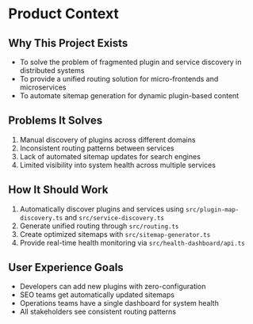 # Product Context

## Why This Project Exists
- To solve the problem of fragmented plugin and service discovery in distributed systems
- To provide a unified routing solution for micro-frontends and microservices
- To automate sitemap generation for dynamic plugin-based content

## Problems It Solves
1. Manual discovery of plugins across different domains
2. Inconsistent routing patterns between services
3. Lack of automated sitemap updates for search engines
4. Limited visibility into system health across multiple services

## How It Should Work
1. Automatically discover plugins and services using `src/plugin-map-discovery.ts` and `src/service-discovery.ts`
2. Generate unified routing through `src/routing.ts`
3. Create optimized sitemaps with `src/sitemap-generator.ts`
4. Provide real-time health monitoring via `src/health-dashboard/api.ts`

## User Experience Goals
- Developers can add new plugins with zero-configuration
- SEO teams get automatically updated sitemaps
- Operations teams have a single dashboard for system health
- All stakeholders see consistent routing patterns